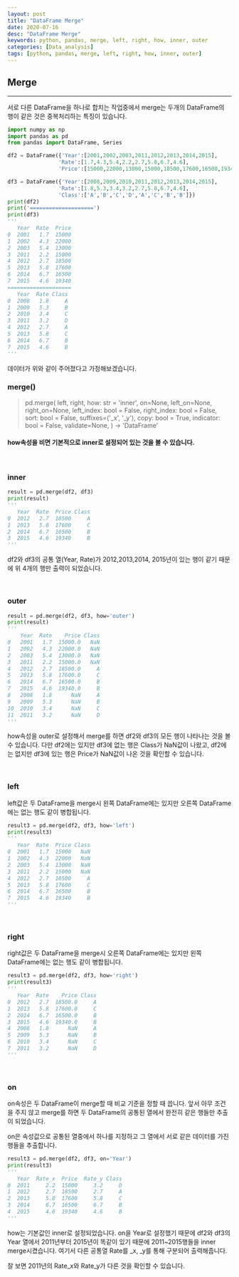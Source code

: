 ```yaml
---
layout: post
title: "DataFrame Merge"
date: 2020-07-16
desc: "DataFrame Merge"
keywords: python, pandas, merge, left, right, how, inner, outer 
categories: [Data_analysis]
tags: [python, pandas, merge, left, right, how, inner, outer]
---
```


## Merge

___

서로 다른 DataFrame을 하나로 합치는 작업중에서 merge는 두개의 DataFrame의 행이 같은 것은 중복처리하는 특징이 있습니다. 

~~~python
import numpy as np
import pandas as pd
from pandas import DataFrame, Series

df2 = DataFrame({'Year':[2001,2002,2003,2011,2012,2013,2014,2015],
                'Rate':[1.7,4.3,5.4,2.2,2.7,5.8,6.7,4.6],
                'Price':[15000,22000,13000,15000,18500,17600,16500,19340]})

df3 = DataFrame({'Year':[2008,2009,2010,2011,2012,2013,2014,2015],
                'Rate':[1.8,5.3,3.4,3.2,2.7,5.8,6.7,4.6],
                'Class':['A','B','C','D','A','C','B','B']})
print(df2)
print('====================')
print(df3)
'''
   Year  Rate  Price
0  2001   1.7  15000
1  2002   4.3  22000
2  2003   5.4  13000
3  2011   2.2  15000
4  2012   2.7  18500
5  2013   5.8  17600
6  2014   6.7  16500
7  2015   4.6  19340
====================
   Year  Rate Class
0  2008   1.8     A
1  2009   5.3     B
2  2010   3.4     C
3  2011   3.2     D
4  2012   2.7     A
5  2013   5.8     C
6  2014   6.7     B
7  2015   4.6     B
'''
~~~

데이터가 위와 같이 주어졌다고 가정해보겠습니다. 

### merge()

> pd.merge(
    left,
    right,
    how: str = 'inner',
    on=None,
    left_on=None,
    right_on=None,
    left_index: bool = False,
    right_index: bool = False,
    sort: bool = False,
    suffixes=('_x', '_y'),
    copy: bool = True,
    indicator: bool = False,
    validate=None,
) -> 'DataFrame'

#### how속성을 비면 기본적으로 inner로 설정되어 있는 것을 볼 수 있습니다. 

<br>

### inner

~~~python
result = pd.merge(df2, df3)
print(result)
'''
   Year  Rate  Price Class
0  2012   2.7  18500     A
1  2013   5.8  17600     C
2  2014   6.7  16500     B
3  2015   4.6  19340     B
'''
~~~

df2와 df3의 공통 열(Year, Rate)가 2012,2013,2014, 2015년이 있는 행이 같기 때문에 위 4개의 행만 출력이 되었습니다. 

<br>

### outer

~~~python
result = pd.merge(df2, df3, how='outer')
print(result)
'''
    Year  Rate    Price Class
0   2001   1.7  15000.0   NaN
1   2002   4.3  22000.0   NaN
2   2003   5.4  13000.0   NaN
3   2011   2.2  15000.0   NaN
4   2012   2.7  18500.0     A
5   2013   5.8  17600.0     C
6   2014   6.7  16500.0     B
7   2015   4.6  19340.0     B
8   2008   1.8      NaN     A
9   2009   5.3      NaN     B
10  2010   3.4      NaN     C
11  2011   3.2      NaN     D
'''
~~~

how속성을 outer로 설정해서 merge를 하면 df2와 df3의 모든 행이 나타나는 것을 볼 수 있습니다. 다만 df2에는 있지만 df3에 없는 행은 Class가 NaN값이 나왔고, df2에는 없지만 df3에 있는 행은 Price가 NaN값이 나온 것을 확인할 수 있습니다. 

<br>

### left

left값은 두 DataFrame을 merge시 왼쪽 DataFrame에는 있지만 오른쪽 DataFrame에는 없는 행도 같이 병합됩니다. 

~~~python
result3 = pd.merge(df2, df3, how='left')
print(result3)
'''
   Year  Rate  Price Class
0  2001   1.7  15000   NaN
1  2002   4.3  22000   NaN
2  2003   5.4  13000   NaN
3  2011   2.2  15000   NaN
4  2012   2.7  18500     A
5  2013   5.8  17600     C
6  2014   6.7  16500     B
7  2015   4.6  19340     B
'''
~~~

<br>

### right

right값은 두 DataFrame을 merge시 오른쪽 DataFrame에는 있지만 왼쪽 DataFrame에는 없는 행도 같이 병합됩니다. 

~~~python
result3 = pd.merge(df2, df3, how='right')
print(result3)
'''
   Year  Rate    Price Class
0  2012   2.7  18500.0     A
1  2013   5.8  17600.0     C
2  2014   6.7  16500.0     B
3  2015   4.6  19340.0     B
4  2008   1.8      NaN     A
5  2009   5.3      NaN     B
6  2010   3.4      NaN     C
7  2011   3.2      NaN     D
'''
~~~

<br>

### on

on속성은 두 DataFrame이 merge할 때 비교 기준을 정할 때 씁니다. 앞서 아무 조건을 주지 않고 merge를 하면 두 DataFrame의 공통된 열에서 완전히 같은 행들만 추출이 되었습니다. 

on은 속성값으로 공통된 열중에서 하나를 지정하고 그 열에서 서로 같은 데이터를 가진 행들을 추출합니다. 

~~~python
result3 = pd.merge(df2, df3, on='Year')
print(result3)
'''
   Year  Rate_x  Price  Rate_y Class
0  2011     2.2  15000     3.2     D
1  2012     2.7  18500     2.7     A
2  2013     5.8  17600     5.8     C
3  2014     6.7  16500     6.7     B
4  2015     4.6  19340     4.6     B
'''
~~~

how는 기본값인 inner로 설정되었습니다. on을 Year로 설정했기 때문에 df2와 df3의 Year 열에서 2011년부터 2015년이 똑같이 있기 때문에 2011~2015행들을 inner merge시켰습니다. 여기서 다른 공통열 Rate를 _x, _y를 통해 구분되어 출력해줍니다. 

잘 보면 2011년의 Rate_x와 Rate_y가 다른 것을 확인할 수 있습니다. 